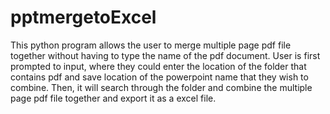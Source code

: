 # pptmergetoExcel

<p> This python program allows the user to merge multiple page pdf file together without having to type the name of the pdf document. 
  User is first prompted to input, where they could enter the location of the folder that contains pdf and save location of the powerpoint name that they wish to combine. 
  Then, it will search through the folder and combine the multiple page pdf file together and export it as a excel file.
</p>

